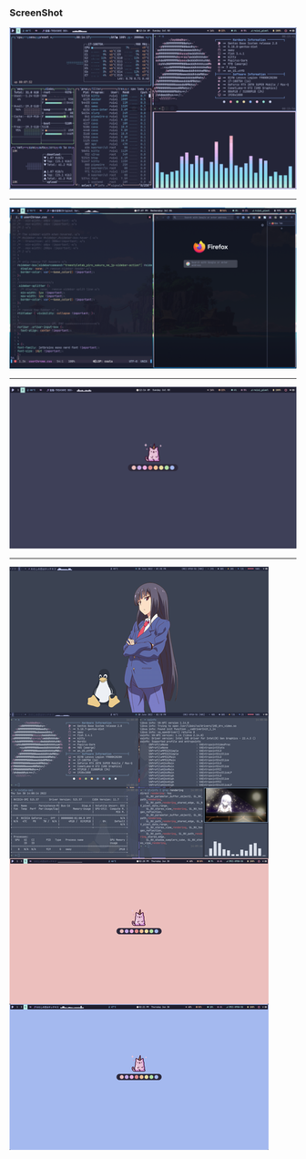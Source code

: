### ScreenShot

![](./show/show5.png)

<hr>

![](./show/show7.png)

<hr />

![](./show/show6.png)

<hr>

![](./show/show.png)
